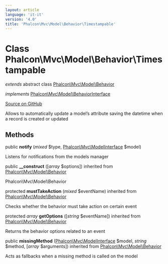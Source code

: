 ```yaml
---
layout: article
language: 'it-it'
version: '4.0'
title: 'Phalcon\Mvc\Model\Behavior\Timestampable'
---
```


# Class **Phalcon\Mvc\Model\Behavior\Timestampable**

*extends* abstract class [Phalcon\Mvc\Model\Behavior](api/Phalcon_Mvc_Model_Behavior)

*implements* [Phalcon\Mvc\Model\BehaviorInterface](api/Phalcon_Mvc_Model_BehaviorInterface)

<a href="https://github.com/phalcon/cphalcon/tree/v4.0.0/phalcon/mvc/model/behavior/timestampable.zep" class="btn btn-default btn-sm">Source on GitHub</a>

Allows to automatically update a model’s attribute saving the datetime when a record is created or updated

## Methods

public **notify** (*mixed* $type, [Phalcon\Mvc\ModelInterface](api/Phalcon_Mvc_ModelInterface) $model)

Listens for notifications from the models manager

public **__construct** ([*array* $options]) inherited from [Phalcon\Mvc\Model\Behavior](api/Phalcon_Mvc_Model_Behavior)

Phalcon\Mvc\Model\Behavior

protected **mustTakeAction** (*mixed* $eventName) inherited from [Phalcon\Mvc\Model\Behavior](api/Phalcon_Mvc_Model_Behavior)

Checks whether the behavior must take action on certain event

protected *array* **getOptions** ([*string* $eventName]) inherited from [Phalcon\Mvc\Model\Behavior](api/Phalcon_Mvc_Model_Behavior)

Returns the behavior options related to an event

public **missingMethod** ([Phalcon\Mvc\ModelInterface](api/Phalcon_Mvc_ModelInterface) $model, *string* $method, [*array* $arguments]) inherited from [Phalcon\Mvc\Model\Behavior](api/Phalcon_Mvc_Model_Behavior)

Acts as fallbacks when a missing method is called on the model